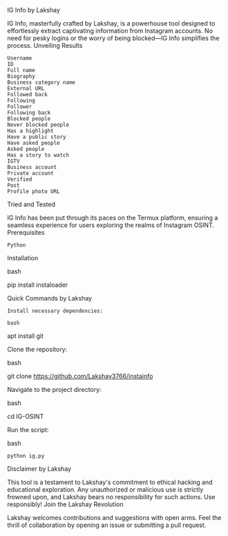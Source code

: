 IG Info by Lakshay

IG Info, masterfully crafted by Lakshay, is a powerhouse tool designed to effortlessly extract captivating information from Instagram accounts. No need for pesky logins or the worry of being blocked—IG Info simplifies the process.
Unveiling Results

    Username
    ID
    Full name
    Biography
    Business category name
    External URL
    Followed back
    Following
    Follower
    Following back
    Blocked people
    Never blocked people
    Has a highlight
    Have a public story
    Have asked people
    Asked people
    Has a story to watch
    IGTV
    Business account
    Private account
    Verified
    Post
    Profile photo URL

Tried and Tested

IG Info has been put through its paces on the Termux platform, ensuring a seamless experience for users exploring the realms of Instagram OSINT.
Prerequisites

    Python

Installation

bash

pip install instaloader

Quick Commands by Lakshay

    Install necessary dependencies:

    bash

apt install git

Clone the repository:

bash

git clone https://github.com/Lakshay3766/instainfo

Navigate to the project directory:

bash

cd IG-OSINT

Run the script:

bash

    python ig.py

Disclaimer by Lakshay

This tool is a testament to Lakshay's commitment to ethical hacking and educational exploration. Any unauthorized or malicious use is strictly frowned upon, and Lakshay bears no responsibility for such actions. Use responsibly!
Join the Lakshay Revolution

Lakshay welcomes contributions and suggestions with open arms. Feel the thrill of collaboration by opening an issue or submitting a pull request.

